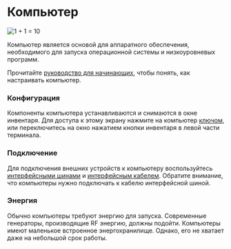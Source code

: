 # Компьютер
![1 + 1 = 10](block:oc2:computer)

Компьютер является основой для аппаратного обеспечения, необходимого для запуска операционной системы и низкоуровневых программ.

Прочитайте [руководство для начинающих](../getting_started.md), чтобы понять, как настраивать компьютер.

### Конфигурация
Компоненты компьютера устанавливаются и снимаются в окне инвентаря. Для доступа к этому экрану нажмите на компьютер [ключом](../item/wrench.md), или переключитесь на окно нажатием кнопки инвентаря в левой части терминала.

### Подключение
Для подключения внешних устройств к компьютеру воспользуйтесь [интерфейсными шинами](bus_interface.md) и [интерфейсным кабелем](bus_cable.md). Обратите внимание, что компьютеры нужно подключать к кабелю интерфейсной шиной.

### Энергия
Обычно компьютеры требуют энергию для запуска. Современные генераторы, производящие RF энергию, должны подойти. Компьютеры имеют маленькое встроенное энергохранилище. Однако, его не хватает даже на небольшой срок работы.